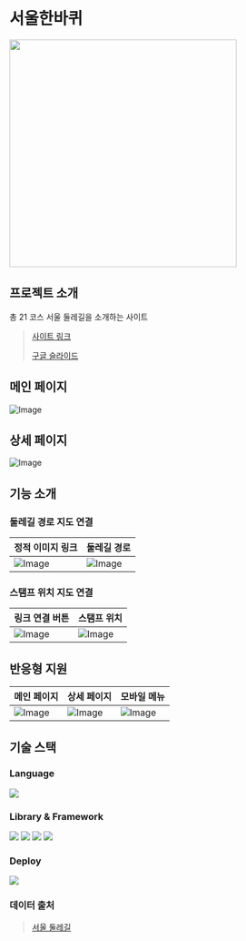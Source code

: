# 서울한바퀴

<img src="https://github.com/user-attachments/assets/517ab8d4-a06f-4ba5-8478-59ea89f4e2f8" width="400"/>

## 프로젝트 소개
총 21 코스 서울 둘레길을 소개하는 사이트

> [사이트 링크](https://seoul-round.vercel.app/)
> 
> [구글 슬라이드](https://docs.google.com/presentation/d/1Z90n7l_o58nZlmoRh8ibC98gc9BMNn5G2ntLsug3TxY/edit?usp=sharing)

## 메인 페이지
![Image](https://github.com/user-attachments/assets/25fbcaa1-229c-47fa-b55c-9c4932b8f470)

## 상세 페이지
![Image](https://github.com/user-attachments/assets/da1ac524-7e62-471f-b05f-ec99578bcd23)

## 기능 소개

### 둘레길 경로 지도 연결
| 정적 이미지 링크                                                                                 | 둘레길 경로                                                                                    |
|-------------------------------------------------------------------------------------------|-------------------------------------------------------------------------------------------|
| ![Image](https://github.com/user-attachments/assets/6077c913-f97a-402a-bd8a-4d1e9df5107e) | ![Image](https://github.com/user-attachments/assets/6558f2ba-91db-47f3-9574-6b57d6026974) |

### 스탬프 위치 지도 연결
| 링크 연결 버튼                                                                                  | 스탬프 위치                                                                                    |
|-------------------------------------------------------------------------------------------|-------------------------------------------------------------------------------------------|
| ![Image](https://github.com/user-attachments/assets/d0426ee8-85c7-411d-a2f1-0db752d76413) | ![Image](https://github.com/user-attachments/assets/ad702eab-8847-4c9c-b36e-9ac5072427e5) |

## 반응형 지원
|메인 페이지|상세 페이지|모바일 메뉴|
|---|---|---|
|![Image](https://github.com/user-attachments/assets/775eaf9c-6030-4d80-b19c-b426a4e4f285)|![Image](https://github.com/user-attachments/assets/06a4cd61-4da6-4623-8104-4c9ea75c28ee)|![Image](https://github.com/user-attachments/assets/7ae47eeb-00d5-4e5f-9e70-b0367d0c3258)|

## 기술 스택

### Language

<img src="https://img.shields.io/badge/TypeScript-5D5D5D?logo=typescript"/>

### Library & Framework

<img src="https://img.shields.io/badge/React-06B6D4?logo=react"/>
<img src="https://img.shields.io/badge/React Router-CA4245?logo=reactrouter"/>
<img src="https://img.shields.io/badge/Tailwind Css-06B6D4?logo=tailwindcss"/>
<img src="https://img.shields.io/badge/shadcn/ui-000000?logo=shadcnui"/>

### Deploy

<img src="https://img.shields.io/badge/Vercel-5D5D5D?logo=vercel"/>

### 데이터 출처
> [서울 둘레길](https://gil.seoul.go.kr/index.do)